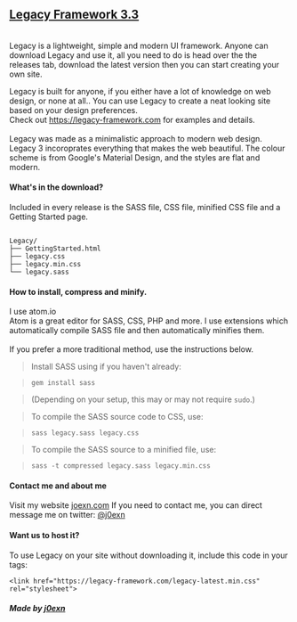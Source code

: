 ## [Legacy Framework 3.3](https://legacy-framework.com)
<br />
Legacy is a lightweight, simple and modern UI framework.
Anyone can download Legacy and use it, all you need to do is head over the the releases tab, download the latest version then you can start creating your own site.

Legacy is built for anyone, if you either have a lot of knowledge on web design, or none at all.. You can use Legacy to create a neat looking site based on your design preferences.
<br />
Check out <https://legacy-framework.com> for examples and details.<br />
<br />
Legacy was made as a minimalistic approach to modern web design. Legacy 3 incoroprates everything that makes the web beautiful.
The colour scheme is from Google's Material Design, and the styles are flat and modern.

#### What's in the download?

Included in every release is the SASS file, CSS file, minified CSS file and a Getting Started page.

```

Legacy/
├── GettingStarted.html
├── legacy.css
├── legacy.min.css
└── legacy.sass

```

#### How to install, compress and minify.

I use atom.io <br />
Atom is a great editor for SASS, CSS, PHP and more. I use extensions which automatically compile SASS file and then automatically minifies them.
<br /><br />
If you prefer a more traditional method, use the instructions below.

> Install SASS using if you haven't already:

>     gem install sass

> (Depending on your setup, this may or may not require `sudo`.)

> To compile the SASS source code to CSS, use:

>     sass legacy.sass legacy.css

> To compile the SASS source to a minified file, use:

>     sass -t compressed legacy.sass legacy.min.css

#### Contact me and about me
Visit my website [joexn.com](http://joexn.com)
If you need to contact me, you can direct message me on twitter: [@j0exn](https://twitter.com/@j0exn)

#### Want us to host it?
To use Legacy on your site without downloading it, include this code in your <head> tags:

```
<link href="https://legacy-framework.com/legacy-latest.min.css" rel="stylesheet">
```

##### Made by [j0exn](https://joexn.com)
